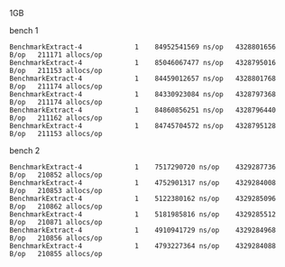 1GB

bench 1

    BenchmarkExtract-4   	       1	84952541569 ns/op	4328801656 B/op	  211171 allocs/op
    BenchmarkExtract-4   	       1	85046067477 ns/op	4328795016 B/op	  211153 allocs/op
    BenchmarkExtract-4   	       1	84459012657 ns/op	4328801768 B/op	  211174 allocs/op
    BenchmarkExtract-4   	       1	84330923084 ns/op	4328797368 B/op	  211174 allocs/op
    BenchmarkExtract-4   	       1	84860856251 ns/op	4328796440 B/op	  211162 allocs/op
    BenchmarkExtract-4   	       1	84745704572 ns/op	4328795128 B/op	  211153 allocs/op

bench 2

    BenchmarkExtract-4   	       1	7517290720 ns/op	4329287736 B/op	  210852 allocs/op
    BenchmarkExtract-4   	       1	4752901317 ns/op	4329284008 B/op	  210853 allocs/op
    BenchmarkExtract-4   	       1	5122380162 ns/op	4329285096 B/op	  210862 allocs/op
    BenchmarkExtract-4   	       1	5181985816 ns/op	4329285512 B/op	  210871 allocs/op
    BenchmarkExtract-4   	       1	4910941729 ns/op	4329284968 B/op	  210856 allocs/op
    BenchmarkExtract-4   	       1	4793227364 ns/op	4329284088 B/op	  210855 allocs/op
